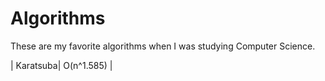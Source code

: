 # Algorithms
These are my favorite algorithms when I was studying Computer Science.


| Karatsuba| O(n^1.585) |


